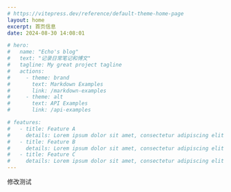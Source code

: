 ```yaml
---
# https://vitepress.dev/reference/default-theme-home-page
layout: home
excerpt: 首页信息
date: 2024-08-30 14:08:01

# hero:
#   name: "Echo's blog"
#   text: "记录日常笔记和博文"
#   tagline: My great project tagline
#   actions:
#     - theme: brand
#       text: Markdown Examples
#       link: /markdown-examples
#     - theme: alt
#       text: API Examples
#       link: /api-examples

# features:
#   - title: Feature A
#     details: Lorem ipsum dolor sit amet, consectetur adipiscing elit
#   - title: Feature B
#     details: Lorem ipsum dolor sit amet, consectetur adipiscing elit
#   - title: Feature C
#     details: Lorem ipsum dolor sit amet, consectetur adipiscing elit
---
```


修改测试